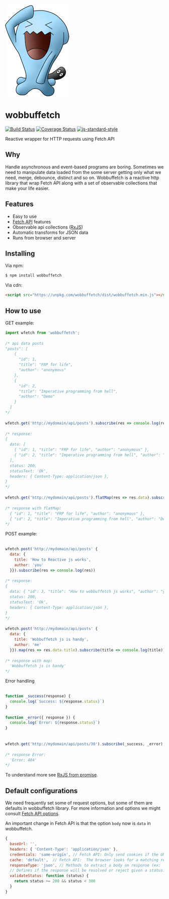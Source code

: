 ![Wobbuffet](wobbuffet.png "Wobbuffet")

# wobbuffetch

[![Build Status](https://travis-ci.org/pedrotcaraujo/wobbuffetch.svg?branch=master)](https://travis-ci.org/pedrotcaraujo/wobbuffetch)
[![Coverage Status](https://coveralls.io/repos/github/pedrotcaraujo/wobbuffetch/badge.svg?branch=master)](https://coveralls.io/github/pedrotcaraujo/wobbuffetch?branch=master)
[![js-standard-style](https://img.shields.io/badge/code%20style-standard-brightgreen.svg)](http://standardjs.com)

Reactive wrapper for HTTP requests using Fetch API

## Why

Handle asynchronous and event-based programs are boring. Sometimes we need to manipulate data loaded from the some server getting only what we need, merge, debounce, distinct and so on. Wobbuffetch is a reactive  http library that wrap Fetch API along with a set of observable collections that make your life easier.

## Features

- Easy to use
- [Fetch API](https://developer.mozilla.org/pt-BR/docs/Web/API/Fetch_API/Using_Fetch) features
- Observable api collections ([RxJS](http://reactivex.io/))
- Automatic transforms for JSON data
- Runs from browser and server

## Installing

Via npm:
```bash
$ npm install wobbuffetch
```

Via cdn:
```html
<script src="https://unpkg.com/wobbuffetch/dist/wobbuffetch.min.js"></script>
```

## How to use

GET example:
```js
import wfetch from 'wobbuffetch';

/* api data posts
"posts": [
    {
      "id": 1,
      "title": "FRP for life",
      "author": "anonymous"
    },
    {
      "id": 2,
      "title": "Imperative programming from hell",
      "author": "Demo"
    }
  ]
*/

wfetch.get('http://mydomain/api/posts').subscribe(res => console.log(res))

/* response:
{
  data: [
    { "id": 1, "title": "FRP for life", "author": "anonymous" },
    { "id": 2, "title": "Imperative programming from hell", "author": "Demo" }
  ],
  status: 200,
  statusText: 'Ok',
  headers: { Content-Type: application/json },
}
*/

wfetch.get('http://mydomain/api/posts').flatMap(res => res.data).subscribe(post => console.log(post))

/* response with flatMap:
  { "id": 1, "title": "FRP for life", "author": "anonymous" },
  { "id": 2, "title": "Imperative programming from hell", "author": "Demo" }
*/
```

POST example:
```js

wfetch.post('http://mydomain/api/posts' { 
  data: {
    title: 'How to Reactive js works',
    author: 'you'
  }}).subscribe(res => console.log(res))

/* response:
{
  data: { "id": 3, "title": "How to wobbuffetch js works", "author": "you" },
  status: 200,
  statusText: 'Ok',
  headers: { Content-Type: application/json },
}
*/

wfetch.post('http://mydomain/api/posts' { 
  data: {
    title: 'Wobbuffetch js is handy',
    author: 'me'
  }}).map(res => res.data.title).subscribe(title => console.log(title))

/* response with map:
  'Wobbuffetch js is handy'
*/
```

Error handling

```js

function _success(response) {
  console.log(`Success: ${response.status}`)
}

function _error({ response }) {
  console.log(`Error: ${response.status}`)
}


wfetch.get('http://mydomain/api/posts/30').subscribe(_success, _error)

/* response Error:
  'Error: 404'
*/

```

To understand more see [RxJS from promise](https://github.com/Reactive-Extensions/RxJS/blob/master/doc/api/core/operators/frompromise.md).

## Default configurations

We need frequently set some of request options, but some of them are defaults in wobbuffetch library. For more information and options we might consult [Fetch API options](https://developer.mozilla.org/pt-BR/docs/Web/API/Fetch_API/Using_Fetch).

An important change in Fetch API is that the option `body` now is `data` in wobbuffetch.

```js
{
  baseUrl: '',
  headers: { 'Content-Type': 'application/json' },
  credentials: 'same-origin', // Fetch API: Only send cookies if the URL is on the same origin as the calling script.
  cache: 'default',  // Fetch API:  The browser looks for a matching request in its HTTP cache.
  responseType: 'json', // Methods to extract a body on response (ex: 'arrayBuffer', 'blob', 'json', 'text')
  // Defines if the response will be resolved or reject given a status.
  validateStatus: function (status) { 
    return status >= 200 && status < 300
  }
}
```


